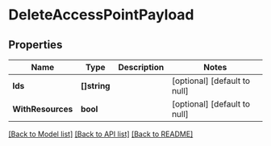 # DeleteAccessPointPayload

## Properties
Name | Type | Description | Notes
------------ | ------------- | ------------- | -------------
**Ids** | **[]string** |  | [optional] [default to null]
**WithResources** | **bool** |  | [optional] [default to null]

[[Back to Model list]](../README.md#documentation-for-models) [[Back to API list]](../README.md#documentation-for-api-endpoints) [[Back to README]](../README.md)

